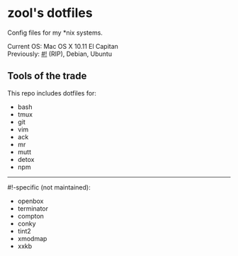 zool's dotfiles
===============

Config files for my \*nix systems.

Current OS: Mac OS X 10.11 El Capitan  
Previously: [#!](http://crunchbang.org/) (RIP), Debian, Ubuntu

Tools of the trade
------------------

This repo includes dotfiles for:

- bash
- tmux
- git
- vim
- ack
- mr
- mutt
- detox
- npm

---

#!-specific (not maintained):

- openbox
- terminator
- compton
- conky
- tint2
- xmodmap
- xxkb
